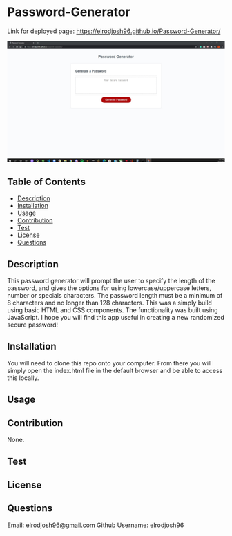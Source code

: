 # Password-Generator

Link for deployed page: https://elrodjosh96.github.io/Password-Generator/

![alt text](./Assets/images/passwordgeneratorimg.png)
## Table of Contents

* [Description](#description)
* [Installation](#installation)
* [Usage](#usage)
* [Contribution](#contribution)
* [Test](#test)
* [License](#license)
* [Questions](#questions)



## Description
This password generator will prompt the user to specify the length of the password, and gives the options for using lowercase/uppercase letters, number or specials characters. The password length must be a minimum of 8 characters and no longer than 128 characters. This was a simply build using basic HTML and CSS components. The functionality was built using JavaScript. I hope you will find this app useful in creating a new randomized secure password!
## Installation
You will need to clone this repo onto your computer. From there you will simply open the index.html file in the default browser and be able to access this locally.
## Usage

## Contribution
None.
## Test 

## License

## Questions
Email: 
elrodjosh96@gmail.com
Github Username:
elrodjosh96


